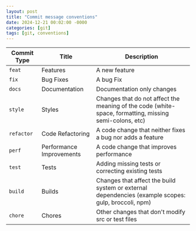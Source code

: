```yaml
---
layout: post
title: "Commit message conventions"
date: 2024-12-21 00:02:00 -0000
categories: [git]
tags: [git, conventions]
---
```



| Commit Type | Title                    | Description                                                                                                 
| ----------- | ------------------------ | -------------------------------------------------------------------------------------------------------
| `feat`      | Features                 | A new feature                                                                                               
| `fix`       | Bug Fixes                | A bug Fix                                                                                                   
| `docs`      | Documentation            | Documentation only changes                                                                                  
| `style`     | Styles                   | Changes that do not affect the meaning of the code (white-space, formatting, missing semi-colons, etc)      
| `refactor`  | Code Refactoring         | A code change that neither fixes a bug nor adds a feature                                                   
| `perf`      | Performance Improvements | A code change that improves performance                                                                     
| `test`      | Tests                    | Adding missing tests or correcting existing tests                                                           
| `build`     | Builds                   | Changes that affect the build system or external dependencies (example scopes: gulp, broccoli, npm)         
| `chore`     | Chores                   | Other changes that don't modify src or test files                                                           
